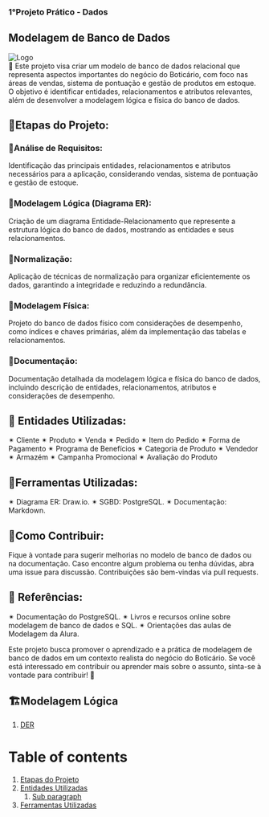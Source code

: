 ### 1°Projeto Prático - Dados
## Modelagem de Banco de Dados 
![Logo](https://embalagemmarca.com.br/wp-content/uploads/2021/04/Grupo-Botic%C3%A1rio-logo.png)  
🤖 Este projeto visa criar um modelo de banco de dados relacional que representa aspectos importantes do negócio do Boticário, com foco nas áreas de vendas, sistema de pontuação e gestão de produtos em estoque. O objetivo é identificar entidades, relacionamentos e atributos relevantes, além de desenvolver a modelagem lógica e física do banco de dados.

## 🚀Etapas do Projeto:
### 🎲Análise de Requisitos:
Identificação das principais entidades, relacionamentos e atributos necessários para a aplicação, considerando vendas, sistema de pontuação e gestão de estoque.
### 🎲Modelagem Lógica (Diagrama ER):
Criação de um diagrama Entidade-Relacionamento que represente a estrutura lógica do banco de dados, mostrando as entidades e seus relacionamentos.
### 🎲Normalização:
Aplicação de técnicas de normalização para organizar eficientemente os dados, garantindo a integridade e reduzindo a redundância.
### 🎲Modelagem Física:
Projeto do banco de dados físico com considerações de desempenho, como índices e chaves primárias, além da implementação das tabelas e relacionamentos.
### 🎲Documentação:
Documentação detalhada da modelagem lógica e física do banco de dados, incluindo descrição de entidades, relacionamentos, atributos e considerações de desempenho.

## 📑 Entidades Utilizadas:
✴ Cliente
✴ Produto
✴ Venda
✴ Pedido
✴ Item do Pedido
✴ Forma de Pagamento
✴ Programa de Benefícios
✴ Categoria de Produto
✴ Vendedor
✴ Armazém
✴ Campanha Promocional
✴ Avaliação do Produto

## 📄Ferramentas Utilizadas:
✴ Diagrama ER: Draw.io.
✴ SGBD: PostgreSQL.
✴ Documentação: Markdown.

## 📄Como Contribuir:
Fique à vontade para sugerir melhorias no modelo de banco de dados ou na documentação.
Caso encontre algum problema ou tenha dúvidas, abra uma issue para discussão.
Contribuições são bem-vindas via pull requests.

## 📰 Referências:
✴ Documentação do PostgreSQL.
✴ Livros e recursos online sobre modelagem de banco de dados e SQL.
✴ Orientações das aulas de Modelagem da Alura.

Este projeto busca promover o aprendizado e a prática de modelagem de banco de dados em um contexto realista do negócio do Boticário. 
Se você está interessado em contribuir ou aprender mais sobre o assunto, sinta-se à vontade para contribuir! 🚀

## 🏗️Modelagem Lógica 
1. [DER](#introduction)  

# Table of contents  
1. [Etapas do Projeto](#etapas-do-projeto)  
2. [Entidades Utilizadas](#entidades-utilizadas)  
    1. [Sub paragraph](#subparagraph1)  
3. [Ferramentas Utilizadas](#ferramentas-utilizadas) 



